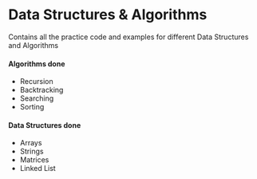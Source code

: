 # Data Structures & Algorithms
Contains all the practice code and examples for different Data Structures and Algorithms

#### Algorithms done

* Recursion
* Backtracking
* Searching
* Sorting

#### Data Structures done

* Arrays
* Strings
* Matrices
* Linked List
